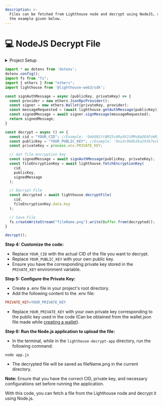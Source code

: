 ```yaml
---
description: >-
  Files can be fetched from Lighthouse node and decrypt using NodeJS, similar to
  the example given below.
---
```


# 💻 NodeJS Decrypt File

<details>

<summary>Project Setup</summary>

**Step 1:** **Create a new Node.js application and initialize it:**

* Open your terminal or command prompt.
* Navigate to the desired directory where you want to create the application.
* Run the following command to create a new Node.js application

```shell
cd lighthouse-upload-app
npm init -y
```

**Step 2:** **Install the required dependencies:**

```shell
npm install fs ethers @lighthouse-web3/sdk
```

**Step 3:** **Import the necessary dependencies and configure the environment variables in your Node.js application:**

_Note: In this example, we are using ES6 so we have to save the file as `filename.mjs` or define `"type": "module",` in the `package.json` file._



</details>

```javascript
import * as dotenv from 'dotenv';
dotenv.config();
import fs from "fs";
import { ethers } from "ethers";
import lighthouse from '@lighthouse-web3/sdk';

const signAuthMessage = async (publicKey, privateKey) => {
  const provider = new ethers.JsonRpcProvider();
  const signer = new ethers.Wallet(privateKey, provider);
  const messageRequested = (await lighthouse.getAuthMessage(publicKey)).data.message;
  const signedMessage = await signer.signMessage(messageRequested);
  return signedMessage;
}

const decrypt = async () => {
  const cid = "YOUR_CID"; //Example: 'QmbGN1YcBM25s6Ry9V2iMMsBpDEAPzWRiYQQwCTx7PPXRZ'
  const publicKey = "YOUR_PUBLIC_KEY"; //Example: '0xa3c960b3ba29367ecbcaf1430452c6cd7516f588'
  const privateKey = process.env.PRIVATE_KEY;

  // Get file encryption key
  const signedMessage = await signAuthMessage(publicKey, privateKey);
  const fileEncryptionKey = await lighthouse.fetchEncryptionKey(
    cid,
    publicKey,
    signedMessage
  );

  // Decrypt File
  const decrypted = await lighthouse.decryptFile(
    cid,
    fileEncryptionKey.data.key
  );

  // Save File
  fs.createWriteStream("fileName.png").write(Buffer.from(decrypted));
}

decrypt();
```

**Step 4:** **Customize the code:**

* Replace `YOUR_CID` with the actual CID of the file you want to decrypt.
* Replace `YOUR_PUBLIC_KEY` with your own public key.
* Ensure you have the corresponding private key stored in the `PRIVATE_KEY` environment variable.

**Step 5:** **Configure the Private Key:**

* Create a .env file in your project's root directory.
* Add the following content to the .env file:

```makefile
PRIVATE_KEY=YOUR_PRIVATE_KEY
```

* Replace `YOUR_PRIVATE_KEY` with your own private key corresponding to the public key used in the code (Can be obtained from the wallet.json file made while [creating a wallet](https://docs.lighthouse.storage/lighthouse-1/cli-tool/cli-commands/create-wallet)).

**Step 6:** **Run the Node.js application to upload the file:**

* In the terminal, while in the `lighthouse-decrypt-app` directory, run the following command:

```shell
node app.js
```

* The decrypted file will be saved as fileName.png in the current directory.

**Note:** Ensure that you have the correct CID, private key, and necessary configurations set before running the application.

With this code, you can fetch a file from the Lighthouse node and decrypt it using Node.js.
